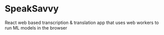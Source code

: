 # SpeakSavvy

React web based transcription & translation app that uses web workers to run ML models in the browser
